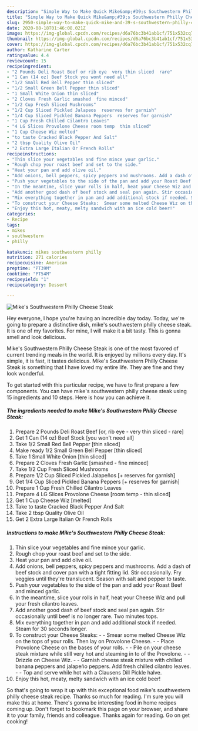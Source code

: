 ```yaml
---
description: "Simple Way to Make Quick Mike&amp;#39;s Southwestern Philly Cheese Steak"
title: "Simple Way to Make Quick Mike&amp;#39;s Southwestern Philly Cheese Steak"
slug: 2950-simple-way-to-make-quick-mike-and-39-s-southwestern-philly-cheese-steak
date: 2020-08-18T01:46:08.021Z
image: https://img-global.cpcdn.com/recipes/d6a76bc3b41ab1cf/751x532cq70/mikes-southwestern-philly-cheese-steak-recipe-main-photo.jpg
thumbnail: https://img-global.cpcdn.com/recipes/d6a76bc3b41ab1cf/751x532cq70/mikes-southwestern-philly-cheese-steak-recipe-main-photo.jpg
cover: https://img-global.cpcdn.com/recipes/d6a76bc3b41ab1cf/751x532cq70/mikes-southwestern-philly-cheese-steak-recipe-main-photo.jpg
author: Katharine Carter
ratingvalue: 4.4
reviewcount: 15
recipeingredient:
- "2 Pounds Deli Roast Beef or rib eye  very thin sliced  rare"
- "1 Can (14 oz) Beef Stock you wont need all"
- "1/2 Small Red Bell Pepper thin sliced"
- "1/2 Small Green Bell Pepper thin sliced"
- "1 Small White Onion thin sliced"
- "2 Cloves Fresh Garlic smashed  fine minced"
- "1/2 Cup Fresh Sliced Mushrooms"
- "1/2 Cup Sliced Pickled Jalapeos  reserves for garnish"
- "1/4 Cup Sliced Pickled Banana Peppers  reserves for garnish"
- "1 Cup Fresh Chilled Cilantro Leaves"
- "4 LG Slices Provolone Cheese room temp  thin sliced"
- "1 Cup Cheese Wiz melted"
- "to taste Cracked Black Pepper And Salt"
- "2 tbsp Quality Olive Oil"
- "2 Extra Large Italian Or French Rolls"
recipeinstructions:
- "Thin slice your vegetables and fine mince your garlic."
- "Rough chop your roast beef and set to the side."
- "Heat your pan and add olive oil."
- "Add onions, bell peppers, spicy peppers and mushrooms. Add a dash of beef stock and cover pan with a tight fitting lid. Stir occasionally. Fry veggies until they&#39;re translucent. Season with salt and pepper to taste."
- "Push your vegetables to the side of the pan and add your Roast Beef and minced garlic."
- "In the meantime, slice your rolls in half, heat your Cheese Wiz and pull your fresh cilantro leaves."
- "Add another good dash of beef stock and seal pan again. Stir occasionally until beef is no longer rare. Two minutes tops."
- "Mix everything together in pan and add additional stock if needed. Steam for 30 seconds longer."
- "To construct your Cheese Steaks:  Smear some melted Cheese Wiz on the tops of your rolls. Then lay on Provolone Cheese.  Place Provolone Cheese on the bases of your rolls.    Pile on your cheese steak mixture while still very hot and steaming in to of the Provolone.  Drizzle on Cheese Wiz.  Garnish cheese steak mixture with chilled banana peppers and jalapeño peppers. Add fresh chilled cilantro leaves.  Top and serve while hot with a Clausens Dill Pickle halve."
- "Enjoy this hot, meaty, melty sandwich with an ice cold beer!"
categories:
- Recipe
tags:
- mikes
- southwestern
- philly

katakunci: mikes southwestern philly 
nutrition: 271 calories
recipecuisine: American
preptime: "PT39M"
cooktime: "PT54M"
recipeyield: "1"
recipecategory: Dessert

---
```



![Mike&#39;s Southwestern Philly Cheese Steak](https://img-global.cpcdn.com/recipes/d6a76bc3b41ab1cf/751x532cq70/mikes-southwestern-philly-cheese-steak-recipe-main-photo.jpg)

Hey everyone, I hope you're having an incredible day today. Today, we're going to prepare a distinctive dish, mike&#39;s southwestern philly cheese steak. It is one of my favorites. For mine, I will make it a bit tasty. This is gonna smell and look delicious.



Mike&#39;s Southwestern Philly Cheese Steak is one of the most favored of current trending meals in the world. It is enjoyed by millions every day. It's simple, it is fast, it tastes delicious. Mike&#39;s Southwestern Philly Cheese Steak is something that I have loved my entire life. They are fine and they look wonderful.


To get started with this particular recipe, we have to first prepare a few components. You can have mike&#39;s southwestern philly cheese steak using 15 ingredients and 10 steps. Here is how you can achieve it.

<!--inarticleads1-->

##### The ingredients needed to make Mike&#39;s Southwestern Philly Cheese Steak:

1. Prepare 2 Pounds Deli Roast Beef [or, rib eye - very thin sliced - rare]
1. Get 1 Can (14 oz) Beef Stock [you won&#39;t need all]
1. Take 1/2 Small Red Bell Pepper [thin sliced]
1. Make ready 1/2 Small Green Bell Pepper [thin sliced]
1. Take 1 Small White Onion [thin sliced]
1. Prepare 2 Cloves Fresh Garlic [smashed - fine minced]
1. Take 1/2 Cup Fresh Sliced Mushrooms
1. Prepare 1/2 Cup Sliced Pickled Jalapeños [+ reserves for garnish]
1. Get 1/4 Cup Sliced Pickled Banana Peppers [+ reserves for garnish]
1. Prepare 1 Cup Fresh Chilled Cilantro Leaves
1. Prepare 4 LG Slices Provolone Cheese [room temp - thin sliced]
1. Get 1 Cup Cheese Wiz [melted]
1. Take to taste Cracked Black Pepper And Salt
1. Take 2 tbsp Quality Olive Oil
1. Get 2 Extra Large Italian Or French Rolls




<!--inarticleads2-->

##### Instructions to make Mike&#39;s Southwestern Philly Cheese Steak:

1. Thin slice your vegetables and fine mince your garlic.
1. Rough chop your roast beef and set to the side.
1. Heat your pan and add olive oil.
1. Add onions, bell peppers, spicy peppers and mushrooms. Add a dash of beef stock and cover pan with a tight fitting lid. Stir occasionally. Fry veggies until they&#39;re translucent. Season with salt and pepper to taste.
1. Push your vegetables to the side of the pan and add your Roast Beef and minced garlic.
1. In the meantime, slice your rolls in half, heat your Cheese Wiz and pull your fresh cilantro leaves.
1. Add another good dash of beef stock and seal pan again. Stir occasionally until beef is no longer rare. Two minutes tops.
1. Mix everything together in pan and add additional stock if needed. Steam for 30 seconds longer.
1. To construct your Cheese Steaks: -  - Smear some melted Cheese Wiz on the tops of your rolls. Then lay on Provolone Cheese. -  - Place Provolone Cheese on the bases of your rolls.   -  - Pile on your cheese steak mixture while still very hot and steaming in to of the Provolone. -  - Drizzle on Cheese Wiz. -  - Garnish cheese steak mixture with chilled banana peppers and jalapeño peppers. Add fresh chilled cilantro leaves. -  - Top and serve while hot with a Clausens Dill Pickle halve.
1. Enjoy this hot, meaty, melty sandwich with an ice cold beer!




So that's going to wrap it up with this exceptional food mike&#39;s southwestern philly cheese steak recipe. Thanks so much for reading. I'm sure you will make this at home. There's gonna be interesting food in home recipes coming up. Don't forget to bookmark this page on your browser, and share it to your family, friends and colleague. Thanks again for reading. Go on get cooking!
